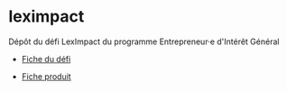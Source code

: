 # leximpact

Dépôt du défi LexImpact du programme Entrepreneur·e d'Intérêt Général


* [Fiche du défi](https://entrepreneur-interet-general.etalab.gouv.fr/defis/2019/leximpact.html)

* [Fiche produit](https://beta.gouv.fr/startups/leximpact.html)

